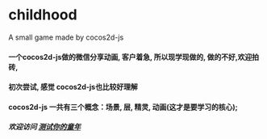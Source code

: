 # childhood
 A small game made by cocos2d-js
####  一个cocos2d-js做的微信分享动画, 客户着急, 所以现学现做的, 做的不好,欢迎拍砖, 
#### 初次尝试, 感觉 cocos2d-js也比较好理解
#### cocos2d-js 一共有三个概念：场景, 层, 精灵, 动画(这才是要学习的核心);
##### 欢迎访问 <a href="http://childhood.phpdx.me" target="_blank">测试你的童年</a>

